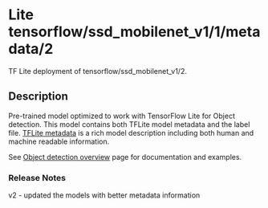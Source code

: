 # Lite tensorflow/ssd_mobilenet_v1/1/metadata/2

TF Lite deployment of tensorflow/ssd_mobilenet_v1/2.

<!-- parent-model: tensorflow/ssd_mobilenet_v1/1 -->
<!-- asset-path: internal -->

## Description

Pre-trained model optimized to work with TensorFlow Lite for Object detection.
This model contains both TFLite model metadata and the label file.
[TFLite metadata](https://www.tensorflow.org/lite/convert/metadata) is a rich
model description including both human and machine readable information.

See
[Object detection overview](https://www.tensorflow.org/lite/models/object_detection/overview)
page for documentation and examples.

### Release Notes

v2 - updated the models with better metadata information
